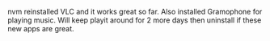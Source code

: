 nvm reinstalled VLC and it works great so far. Also installed Gramophone for playing music. Will keep playit around for 2 more days then uninstall if these new apps are great.